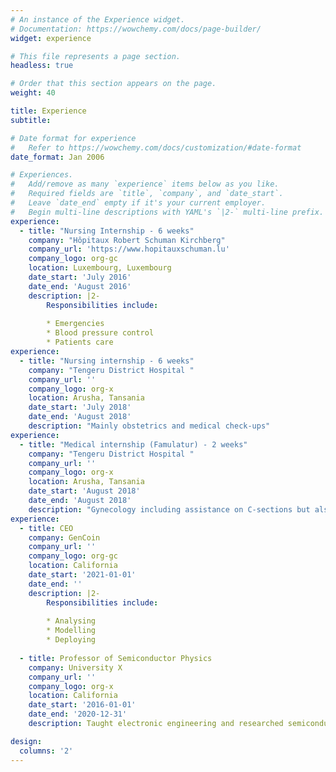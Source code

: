 ```yaml
---
# An instance of the Experience widget.
# Documentation: https://wowchemy.com/docs/page-builder/
widget: experience

# This file represents a page section.
headless: true

# Order that this section appears on the page.
weight: 40

title: Experience
subtitle:

# Date format for experience
#   Refer to https://wowchemy.com/docs/customization/#date-format
date_format: Jan 2006

# Experiences.
#   Add/remove as many `experience` items below as you like.
#   Required fields are `title`, `company`, and `date_start`.
#   Leave `date_end` empty if it's your current employer.
#   Begin multi-line descriptions with YAML's `|2-` multi-line prefix.
experience:
  - title: "Nursing Internship - 6 weeks"
    company: "Hôpitaux Robert Schuman Kirchberg"
    company_url: 'https://www.hopitauxschuman.lu'
    company_logo: org-gc
    location: Luxembourg, Luxembourg
    date_start: 'July 2016'
    date_end: 'August 2016'
    description: |2-
        Responsibilities include:
        
        * Emergencies 
        * Blood pressure control
        * Patients care
experience:        
  - title: "Nursing internship - 6 weeks"
    company: "Tengeru District Hospital "
    company_url: ''
    company_logo: org-x
    location: Arusha, Tansania
    date_start: 'July 2018'
    date_end: 'August 2018'
    description: "Mainly obstetrics and medical check-ups"
experience:    
  - title: "Medical internship (Famulatur) - 2 weeks"
    company: "Tengeru District Hospital "
    company_url: ''
    company_logo: org-x
    location: Arusha, Tansania
    date_start: 'August 2018'
    date_end: 'August 2018'
    description: "Gynecology including assistance on C-sections but also other surgery like amputations"
experience:
  - title: CEO
    company: GenCoin
    company_url: ''
    company_logo: org-gc
    location: California
    date_start: '2021-01-01'
    date_end: ''
    description: |2-
        Responsibilities include:
        
        * Analysing
        * Modelling
        * Deploying
        
  - title: Professor of Semiconductor Physics
    company: University X
    company_url: ''
    company_logo: org-x
    location: California
    date_start: '2016-01-01'
    date_end: '2020-12-31'
    description: Taught electronic engineering and researched semiconductor physics.

design:
  columns: '2'
---
```

